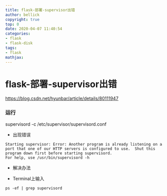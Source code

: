 ```yaml
---
title: flask-部署-supervisor出错
author: bellick
copyright: true
top: 0
date: 2020-04-07 11:40:54
categories:
- flask
- flask-disk
tags:
- flask
mathjax:
---
```


# flask-部署-supervisor出错

https://blog.csdn.net/hyunbar/article/details/80111947

### 运行

supervisord -c /etc/supervisor/supervisord.conf
* 出现错误
```
Starting supervisor: Error: Another program is already listening on a port that one of our HTTP servers is configured to use.  Shut this program down first before starting supervisord.
For help, use /usr/bin/supervisord -h
```

* 解决办法

* Terminal上输入

```
ps -ef | grep supervisord
```